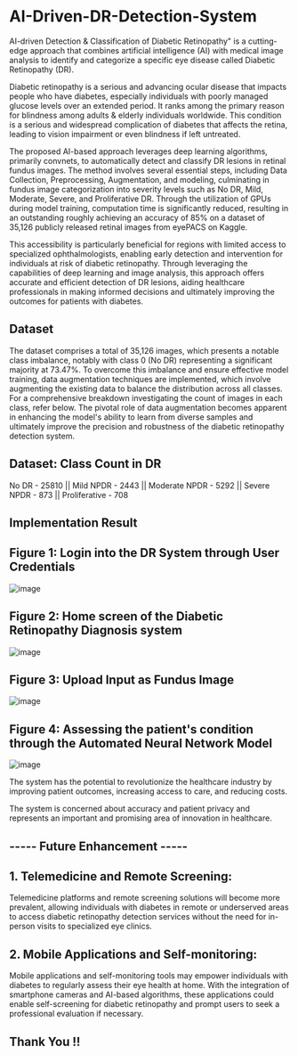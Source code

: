 # AI-Driven-DR-Detection-System

AI-driven Detection &amp; Classification of Diabetic Retinopathy" is a cutting-edge approach that combines artificial intelligence (AI) with medical image analysis to identify and categorize a specific eye disease called Diabetic Retinopathy (DR).

Diabetic retinopathy is a serious and advancing ocular disease that impacts people who have diabetes, especially individuals with poorly managed glucose levels over an extended period. It ranks among the primary reason for blindness among adults & elderly individuals worldwide. This condition is a serious and widespread complication of diabetes that affects the retina, leading to vision impairment or even blindness if left untreated.

The proposed AI-based approach leverages deep learning algorithms, primarily convnets, to automatically detect and classify DR lesions in retinal fundus images. The method involves several essential steps, including Data Collection, Preprocessing, Augmentation, and modeling, culminating in fundus image categorization into severity levels such as No DR, Mild, Moderate, Severe, and Proliferative DR. Through the utilization of GPUs during model training, computation time is significantly reduced, resulting in an outstanding roughly achieving an accuracy of 85% on a dataset of 35,126 publicly released retinal images from eyePACS on Kaggle. 

This accessibility is particularly beneficial for regions with limited access to specialized ophthalmologists, enabling early detection and intervention for individuals at risk of diabetic retinopathy. Through leveraging the capabilities of deep learning and image analysis, this approach offers accurate and efficient detection of DR lesions, aiding healthcare professionals in making informed decisions and ultimately improving the outcomes for patients with diabetes.


## Dataset

The dataset comprises a total of 35,126 images, which presents a notable class imbalance, notably with class 0 (No DR) representing a significant majority at 73.47%. To overcome this imbalance and ensure effective model training, data augmentation techniques are implemented, which involve augmenting the existing data to balance the distribution across all classes. For a comprehensive breakdown investigating the count of images in each class, refer below. The pivotal role of data augmentation becomes apparent in enhancing the model's ability to learn from diverse samples and ultimately improve the precision and robustness of the diabetic retinopathy detection system.

## Dataset: Class	Count in DR
No DR	- 25810 ||
Mild NPDR - 2443 ||
Moderate NPDR -	5292 ||
Severe NPDR	- 873 ||
Proliferative	- 708


## Implementation Result

## Figure 1: Login into the DR System through User Credentials

![image](https://github.com/picoders1/AI-Driven-DR-Detection-System/assets/87698874/493d2b68-d85b-434f-823d-6359a67a3c1e)

## Figure 2: Home screen of the Diabetic Retinopathy Diagnosis system

![image](https://github.com/picoders1/AI-Driven-DR-Detection-System/assets/87698874/7d2b4238-80c8-4181-969d-8a3a7ee625fd)

## Figure 3: Upload Input as Fundus Image

![image](https://github.com/picoders1/AI-Driven-DR-Detection-System/assets/87698874/ddb2eb00-dff2-477a-85c5-24b63949b74b)

## Figure 4: Assessing the patient's condition through the Automated Neural Network Model

![image](https://github.com/picoders1/AI-Driven-DR-Detection-System/assets/87698874/fe3ee4d7-2a06-4272-b717-c83f57f2e61a)


The system has the potential to revolutionize the healthcare industry by improving patient outcomes, increasing access to care, and reducing costs.

The system is concerned about accuracy and patient privacy and represents an important and promising area of innovation in healthcare.


## ----- Future Enhancement -----

## 1. Telemedicine and Remote Screening: 

Telemedicine platforms and remote screening solutions will become more prevalent, allowing individuals with diabetes in remote or underserved areas to access diabetic retinopathy detection services without the need for in-person visits to specialized eye clinics.

## 2. Mobile Applications and Self-monitoring: 

Mobile applications and self-monitoring tools may empower individuals with diabetes to regularly assess their eye health at home. With the integration of smartphone cameras and AI-based algorithms, these applications could enable self-screening for diabetic retinopathy and prompt users to seek a professional evaluation if necessary.


## Thank You !!
